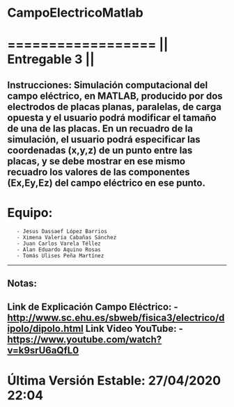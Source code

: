 # CampoElectricoMatlab
==================
|| Entregable 3 ||
===================
Instrucciones: Simulación computacional del campo eléctrico, en MATLAB, 
producido por dos electrodos de placas planas, paralelas, de carga opuesta y el usuario podrá modificar el tamaño de una de las placas. 
En un recuadro de la simulación, el usuario podrá especificar las coordenadas (x,y,z) de un punto entre las placas, y se debe mostrar en 
ese mismo recuadro los valores de las componentes (Ex,Ey,Ez) del campo eléctrico en ese punto.
------------------------------------------------------------------------
Equipo:
=======
       - Jesus Dassaef López Barrios
       - Ximena Valeria Cabañas Sánchez
       - Juan Carlos Varela Téllez
       - Alan Eduardo Aquino Rosas
       - Tomás Ulises Peña Martínez
-------------------------------------------------------------------------
Notas:
------
   Link de Explicación Campo Eléctrico:
       - http://www.sc.ehu.es/sbweb/fisica3/electrico/dipolo/dipolo.html
   Link Video YouTube:
       - https://www.youtube.com/watch?v=k9srU6aQfL0
-----------------------------------------------------------------------
Última Versión Estable: 27/04/2020 22:04
===========================================================================

